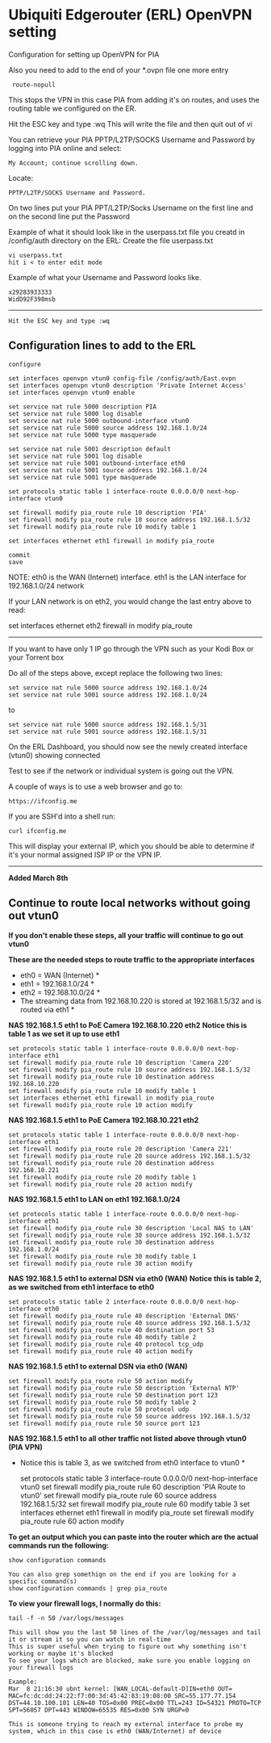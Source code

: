 # Ubiquiti Edgerouter (ERL) OpenVPN setting #
Configuration for setting up OpenVPN for PIA

 Also you need to add to the end of your *.ovpn file one more entry
     
     route-nopull
     
This stops the VPN in this case PIA from adding it's on routes, and uses the routing table we configured on the ER.

Hit the ESC key and type :wq
This will write the file and then quit out of vi

You can retrieve your PIA PPTP/L2TP/SOCKS Username and Password by logging into PIA online and select:

    My Account; continue scrolling down.
Locate:

    PPTP/L2TP/SOCKS Username and Password.
On two lines put your PIA PPT/L2TP/Socks Username on the first line and on the second line put the Password

Example of what it should look like in the userpass.txt file you creatd in /config/auth directory on the ERL:
Create the file userpass.txt

    vi userpass.txt
    hit i < to enter edit mode

Example of what your Username and Password looks like.
    
    x29283933333
    WidD92F398msb
    
__________________________________________________
    Hit the ESC key and type :wq

## Configuration lines to add to the ERL ##

    configure

    set interfaces openvpn vtun0 config-file /config/auth/East.ovpn
    set interfaces openvpn vtun0 description 'Private Internet Access'
    set interfaces openvpn vtun0 enable

    set service nat rule 5000 description PIA
    set service nat rule 5000 log disable
    set service nat rule 5000 outbound-interface vtun0
    set service nat rule 5000 source address 192.168.1.0/24
    set service nat rule 5000 type masquerade

    set service nat rule 5001 description default
    set service nat rule 5001 log disable
    set service nat rule 5001 outbound-interface eth0
    set service nat rule 5001 source address 192.168.1.0/24
    set service nat rule 5001 type masquerade

    set protocols static table 1 interface-route 0.0.0.0/0 next-hop-interface vtun0

    set firewall modify pia_route rule 10 description 'PIA'
    set firewall modify pia_route rule 10 source address 192.168.1.5/32
    set firewall modify pia_route rule 10 modify table 1

    set interfaces ethernet eth1 firewall in modify pia_route

    commit
    save

NOTE: eth0 is the WAN (Internet) interface. eth1 is the LAN interface for 192.168.1.0/24 network

If your LAN network is on eth2, you would change the last entry above to read:

set interfaces ethernet eth2 firewall in modify pia_route

------------------------

If you want to have only 1 IP go through the VPN such as your Kodi Box or your Torrent box

Do all of the steps above, except replace the following two lines:

    set service nat rule 5000 source address 192.168.1.0/24
    set service nat rule 5001 source address 192.168.1.0/24

to

    set service nat rule 5000 source address 192.168.1.5/31
    set service nat rule 5001 source address 192.168.1.5/31
      
On the ERL Dashboard, you should now see the newly created interface (vtun0) showing connected

Test to see if the network or individual system is going out the VPN.

A couple of ways is to use a web browser and go to:

    https://ifconfig.me
    
If you are SSH'd into a shell run:

    curl ifconfig.me
This will display your external IP, which you should be able to determine if it's your normal assigned ISP IP or the VPN IP.

__________________________
**Added March 8th**
## Continue to route local networks without going out vtun0 ##
**If you don't enable these steps, all your traffic will continue to go out vtun0**

**These are the needed steps to route traffic to the appropriate interfaces**

* eth0 = WAN (Internet) *
* eth1 = 192.168.1.0/24 *
* eth2 = 192.168.10.0/24 *
* The streaming data from 192.168.10.220 is stored at 192.168.1.5/32 and is routed via eth1 *

**NAS 192.168.1.5 eth1 to PoE Camera 192.168.10.220 eth2**
**Notice this is table 1 as we set it up to use eth1**
    
    set protocols static table 1 interface-route 0.0.0.0/0 next-hop-interface eth1
    set firewall modify pia_route rule 10 description 'Camera 220'
    set firewall modify pia_route rule 10 source address 192.168.1.5/32
    set firewall modify pia_route rule 10 destination address 192.168.10.220
    set firewall modify pia_route rule 10 modify table 1
    set interfaces ethernet eth1 firewall in modify pia_route
    set firewall modify pia_route rule 10 action modify

**NAS 192.168.1.5 eth1 to PoE Camera 192.168.10.221 eth2**
    
    set protocols static table 1 interface-route 0.0.0.0/0 next-hop-interface eth1
    set firewall modify pia_route rule 20 description 'Camera 221'
    set firewall modify pia_route rule 20 source address 192.168.1.5/32
    set firewall modify pia_route rule 20 destination address 192.168.10.221
    set firewall modify pia_route rule 20 modify table 1
    set firewall modify pia_route rule 20 action modify

**NAS 192.168.1.5 eth1 to LAN on eth1 192.168.1.0/24**

    set protocols static table 1 interface-route 0.0.0.0/0 next-hop-interface eth1
    set firewall modify pia_route rule 30 description 'Local NAS to LAN'
    set firewall modify pia_route rule 30 source address 192.168.1.5/32
    set firewall modify pia_route rule 30 destination address 192.168.1.0/24
    set firewall modify pia_route rule 30 modify table 1
    set firewall modify pia_route rule 30 action modify   

**NAS 192.168.1.5 eth1 to external DSN via eth0 (WAN)**
**Notice this is table 2, as we switched from eth1 interface to eth0**
    
    set protocols static table 2 interface-route 0.0.0.0/0 next-hop-interface eth0
    set firewall modify pia_route rule 40 description 'External DNS'
    set firewall modify pia_route rule 40 source address 192.168.1.5/32
    set firewall modify pia_route rule 40 destination port 53
    set firewall modify pia_route rule 40 modify table 2
    set firewall modify pia_route rule 40 protocol tcp_udp
    set firewall modify pia_route rule 40 action modify   

**NAS 192.168.1.5 eth1 to external DSN via eth0 (WAN)**
    
    set firewall modify pia_route rule 50 action modify
    set firewall modify pia_route rule 50 description 'External NTP'
    set firewall modify pia_route rule 50 destination port 123
    set firewall modify pia_route rule 50 modify table 2
    set firewall modify pia_route rule 50 protocol udp
    set firewall modify pia_route rule 50 source address 192.168.1.5/32
    set firewall modify pia_route rule 50 source port 123

**NAS 192.168.1.5 eth1 to all other traffic not listed above through vtun0 (PIA VPN)**
* Notice this is table 3, as we switched from eth0 interface to vtun0 *
    
    set protocols static table 3 interface-route 0.0.0.0/0 next-hop-interface vtun0
    set firewall modify pia_route rule 60 description 'PIA Route to vtun0'
    set firewall modify pia_route rule 60 source address 192.168.1.5/32
    set firewall modify pia_route rule 60 modify table 3
    set interfaces ethernet eth1 firewall in modify pia_route
    set firewall modify pia_route rule 60 action modify

**To get an output which you can paste into the router which are the actual commands run the following:**
    
    show configuration commands
    
    You can also grep somethign on the end if you are looking for a specific command(s)
    show configuration commands | grep pia_route
  
**To view your firewall logs, I normally do this:**
    
    tail -f -n 50 /var/logs/messages
    
    This will show you the last 50 lines of the /var/log/messages and tail it or stream it so you can watch in real-time
    This is super useful when trying to figure out why something isn't working or maybe it's blocked
    To see your logs which are blocked, make sure you enable logging on your firewall logs
    
    Example:
    Mar  8 21:16:30 ubnt kernel: [WAN_LOCAL-default-D]IN=eth0 OUT= MAC=fc:dc:dd:24:22:f7:00:3d:45:42:83:19:08:00 SRC=55.177.77.154 DST=44.10.100.101 LEN=40 TOS=0x00 PREC=0x00 TTL=243 ID=54321 PROTO=TCP SPT=56057 DPT=443 WINDOW=65535 RES=0x00 SYN URGP=0
    
    This is someone trying to reach my external interface to probe my system, which in this case is eth0 (WAN/Internet) of device
